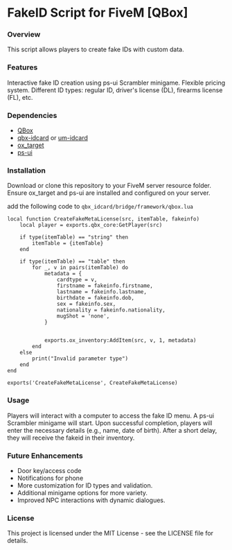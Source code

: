 # FakeID Script for FiveM [QBox]
### Overview
This script allows players to create fake IDs with custom data.

### Features
Interactive fake ID creation using ps-ui Scrambler minigame.
Flexible pricing system.
Different ID types: regular ID, driver's license (DL), firearms license (FL), etc.

### Dependencies
+ [QBox](https://github.com/Qbox-Project/qbx_core)
+ [qbx-idcard](https://github.com/Qbox-project/qbx_idcard) or [um-idcard](https://github.com/alp1x/um-idcard)
+ [ox_target](https://github.com/overextended/ox_target)
+ [ps-ui](https://github.com/Project-Sloth/ps-ui)

### Installation
Download or clone this repository to your FiveM server resource folder.
Ensure ox_target and ps-ui are installed and configured on your server.

add the following code to `qbx_idcard/bridge/framework/qbox.lua`
```
local function CreateFakeMetaLicense(src, itemTable, fakeinfo)
    local player = exports.qbx_core:GetPlayer(src)

    if type(itemTable) == "string" then
        itemTable = {itemTable}
    end

    if type(itemTable) == "table" then
        for _, v in pairs(itemTable) do
            metadata = {
                cardtype = v,
                firstname = fakeinfo.firstname,
                lastname = fakeinfo.lastname,
                birthdate = fakeinfo.dob,
                sex = fakeinfo.sex,
                nationality = fakeinfo.nationality,
                mugShot = 'none',
            }


            exports.ox_inventory:AddItem(src, v, 1, metadata)
        end
    else
        print("Invalid parameter type")
    end
end

exports('CreateFakeMetaLicense', CreateFakeMetaLicense)
```

### Usage
Players will interact with a computer to access the fake ID menu.
A ps-ui Scrambler minigame will start.
Upon successful completion, players will enter the necessary details (e.g., name, date of birth).
After a short delay, they will receive the fakeid in their inventory.

### Future Enhancements
+ Door key/access code
+ Notifications for phone
+ More customization for ID types and validation.
+ Additional minigame options for more variety.
+ Improved NPC interactions with dynamic dialogues.

### License
This project is licensed under the MIT License - see the LICENSE file for details.
